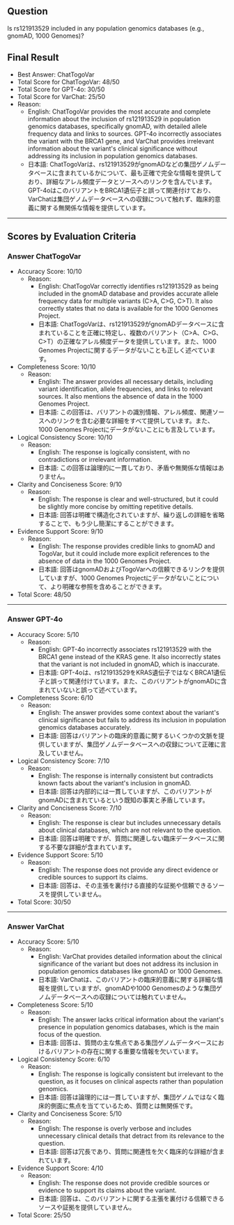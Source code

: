## Question

Is rs121913529 included in any population genomics databases (e.g., gnomAD, 1000 Genomes)?

## Final Result

- Best Answer: ChatTogoVar
- Total Score for ChatTogoVar: 48/50
- Total Score for GPT-4o: 30/50
- Total Score for VarChat: 25/50
- Reason:
  - English: ChatTogoVar provides the most accurate and complete information about the inclusion of rs121913529 in population genomics databases, specifically gnomAD, with detailed allele frequency data and links to sources. GPT-4o incorrectly associates the variant with the BRCA1 gene, and VarChat provides irrelevant information about the variant's clinical significance without addressing its inclusion in population genomics databases.
  - 日本語: ChatTogoVarは、rs121913529がgnomADなどの集団ゲノムデータベースに含まれているかについて、最も正確で完全な情報を提供しており、詳細なアレル頻度データとソースへのリンクを含んでいます。GPT-4oはこのバリアントをBRCA1遺伝子と誤って関連付けており、VarChatは集団ゲノムデータベースへの収録について触れず、臨床的意義に関する無関係な情報を提供しています。

---

## Scores by Evaluation Criteria

### Answer ChatTogoVar
- Accuracy Score: 10/10
  - Reason: 
    - English: ChatTogoVar correctly identifies rs121913529 as being included in the gnomAD database and provides accurate allele frequency data for multiple variants (C>A, C>G, C>T). It also correctly states that no data is available for the 1000 Genomes Project.
    - 日本語: ChatTogoVarは、rs121913529がgnomADデータベースに含まれていることを正確に特定し、複数のバリアント（C>A、C>G、C>T）の正確なアレル頻度データを提供しています。また、1000 Genomes Projectに関するデータがないことも正しく述べています。
- Completeness Score: 10/10
  - Reason: 
    - English: The answer provides all necessary details, including variant identification, allele frequencies, and links to relevant sources. It also mentions the absence of data in the 1000 Genomes Project.
    - 日本語: この回答は、バリアントの識別情報、アレル頻度、関連ソースへのリンクを含む必要な詳細をすべて提供しています。また、1000 Genomes Projectにデータがないことにも言及しています。
- Logical Consistency Score: 10/10
  - Reason: 
    - English: The response is logically consistent, with no contradictions or irrelevant information.
    - 日本語: この回答は論理的に一貫しており、矛盾や無関係な情報はありません。
- Clarity and Conciseness Score: 9/10
  - Reason: 
    - English: The response is clear and well-structured, but it could be slightly more concise by omitting repetitive details.
    - 日本語: 回答は明確で構造化されていますが、繰り返しの詳細を省略することで、もう少し簡潔にすることができます。
- Evidence Support Score: 9/10
  - Reason: 
    - English: The response provides credible links to gnomAD and TogoVar, but it could include more explicit references to the absence of data in the 1000 Genomes Project.
    - 日本語: 回答はgnomADおよびTogoVarへの信頼できるリンクを提供していますが、1000 Genomes Projectにデータがないことについて、より明確な参照を含めることができます。
- Total Score: 48/50

---

### Answer GPT-4o
- Accuracy Score: 5/10
  - Reason: 
    - English: GPT-4o incorrectly associates rs121913529 with the BRCA1 gene instead of the KRAS gene. It also incorrectly states that the variant is not included in gnomAD, which is inaccurate.
    - 日本語: GPT-4oは、rs121913529をKRAS遺伝子ではなくBRCA1遺伝子と誤って関連付けています。また、このバリアントがgnomADに含まれていないと誤って述べています。
- Completeness Score: 6/10
  - Reason: 
    - English: The answer provides some context about the variant's clinical significance but fails to address its inclusion in population genomics databases accurately.
    - 日本語: 回答はバリアントの臨床的意義に関するいくつかの文脈を提供していますが、集団ゲノムデータベースへの収録について正確に言及していません。
- Logical Consistency Score: 7/10
  - Reason: 
    - English: The response is internally consistent but contradicts known facts about the variant's inclusion in gnomAD.
    - 日本語: 回答は内部的には一貫していますが、このバリアントがgnomADに含まれているという既知の事実と矛盾しています。
- Clarity and Conciseness Score: 7/10
  - Reason: 
    - English: The response is clear but includes unnecessary details about clinical databases, which are not relevant to the question.
    - 日本語: 回答は明確ですが、質問に関連しない臨床データベースに関する不要な詳細が含まれています。
- Evidence Support Score: 5/10
  - Reason: 
    - English: The response does not provide any direct evidence or credible sources to support its claims.
    - 日本語: 回答は、その主張を裏付ける直接的な証拠や信頼できるソースを提供していません。
- Total Score: 30/50

---

### Answer VarChat
- Accuracy Score: 5/10
  - Reason: 
    - English: VarChat provides detailed information about the clinical significance of the variant but does not address its inclusion in population genomics databases like gnomAD or 1000 Genomes.
    - 日本語: VarChatは、このバリアントの臨床的意義に関する詳細な情報を提供していますが、gnomADや1000 Genomesのような集団ゲノムデータベースへの収録については触れていません。
- Completeness Score: 5/10
  - Reason: 
    - English: The answer lacks critical information about the variant's presence in population genomics databases, which is the main focus of the question.
    - 日本語: 回答は、質問の主な焦点である集団ゲノムデータベースにおけるバリアントの存在に関する重要な情報を欠いています。
- Logical Consistency Score: 6/10
  - Reason: 
    - English: The response is logically consistent but irrelevant to the question, as it focuses on clinical aspects rather than population genomics.
    - 日本語: 回答は論理的には一貫していますが、集団ゲノムではなく臨床的側面に焦点を当てているため、質問とは無関係です。
- Clarity and Conciseness Score: 5/10
  - Reason: 
    - English: The response is overly verbose and includes unnecessary clinical details that detract from its relevance to the question.
    - 日本語: 回答は冗長であり、質問に関連性を欠く臨床的な詳細が含まれています。
- Evidence Support Score: 4/10
  - Reason: 
    - English: The response does not provide credible sources or evidence to support its claims about the variant.
    - 日本語: 回答は、このバリアントに関する主張を裏付ける信頼できるソースや証拠を提供していません。
- Total Score: 25/50